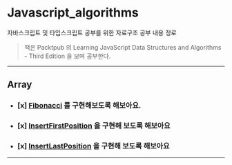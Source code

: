 # Javascript_algorithms

자바스크립트 및 타입스크립트 공부를 위한 자료구조 공부 내용 정로

> 책은 Packtpub 의 Learning JavaScript Data Structures and Algorithms - Third Edition 을 보며 공부한다.

--- 
## Array

- ### [x] [Fibonacci](./array/fibonacci) 를 구현해보도록 해보아요.
- ### [x] [InsertFirstPosition](./array/insertFirstPosition) 을 구현해 보도록 해보아요
- ### [x] [ InsertLastPosition](./array/insertLastPosition) 을 구현해 보도록 해보아요
---
